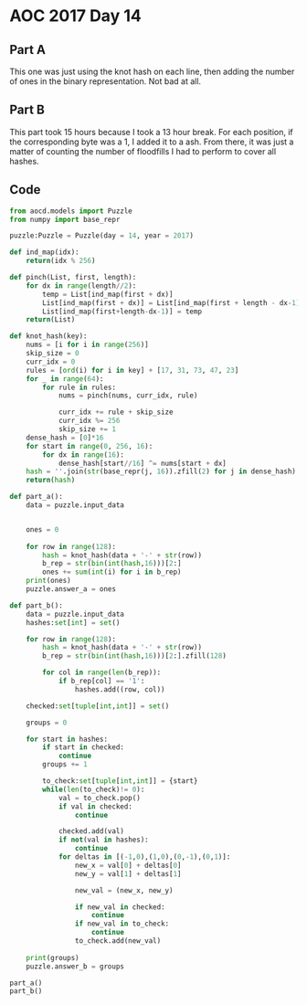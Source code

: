 # AOC 2017 Day 14

## Part A

This one was just using the knot hash on each line, then adding the number of ones in the binary representation. Not bad at all. 

## Part B

This part took 15 hours because I took a 13 hour break. For each position, if the corresponding byte was a 1, I added it to a ash. From there, it was just a matter of counting the number of floodfills I had to perform to cover all hashes. 

## Code

```python
from aocd.models import Puzzle
from numpy import base_repr

puzzle:Puzzle = Puzzle(day = 14, year = 2017)

def ind_map(idx):
    return(idx % 256)

def pinch(List, first, length):
    for dx in range(length//2):
        temp = List[ind_map(first + dx)]
        List[ind_map(first + dx)] = List[ind_map(first + length - dx-1)] 
        List[ind_map(first+length-dx-1)] = temp
    return(List)

def knot_hash(key):
    nums = [i for i in range(256)]
    skip_size = 0
    curr_idx = 0
    rules = [ord(i) for i in key] + [17, 31, 73, 47, 23]
    for _ in range(64):
        for rule in rules:
            nums = pinch(nums, curr_idx, rule)

            curr_idx += rule + skip_size
            curr_idx %= 256
            skip_size += 1
    dense_hash = [0]*16
    for start in range(0, 256, 16):
        for dx in range(16):
            dense_hash[start//16] ^= nums[start + dx]
    hash = ''.join(str(base_repr(j, 16)).zfill(2) for j in dense_hash)
    return(hash)

def part_a():
    data = puzzle.input_data


    ones = 0
    
    for row in range(128):
        hash = knot_hash(data + '-' + str(row))
        b_rep = str(bin(int(hash,16)))[2:]
        ones += sum(int(i) for i in b_rep)
    print(ones)
    puzzle.answer_a = ones

def part_b():
    data = puzzle.input_data
    hashes:set[int] = set()

    for row in range(128):
        hash = knot_hash(data + '-' + str(row))
        b_rep = str(bin(int(hash,16)))[2:].zfill(128)

        for col in range(len(b_rep)):
            if b_rep[col] == '1':
                hashes.add((row, col))

    checked:set[tuple[int,int]] = set()

    groups = 0

    for start in hashes:
        if start in checked:
            continue
        groups += 1

        to_check:set[tuple[int,int]] = {start}
        while(len(to_check)!= 0):
            val = to_check.pop()
            if val in checked:
                continue

            checked.add(val)
            if not(val in hashes):
                continue
            for deltas in [(-1,0),(1,0),(0,-1),(0,1)]:
                new_x = val[0] + deltas[0]
                new_y = val[1] + deltas[1]

                new_val = (new_x, new_y)

                if new_val in checked:
                    continue
                if new_val in to_check:
                    continue
                to_check.add(new_val)
        
    print(groups)
    puzzle.answer_b = groups

part_a()
part_b()
```